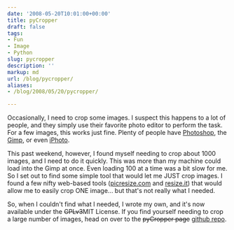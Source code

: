 ```yaml
---
date: '2008-05-20T10:01:00+00:00'
title: pyCropper
draft: false
tags:
- Fun
- Image
- Python
slug: pycropper
description: ''
markup: md
url: /blog/pycropper/
aliases:
- /blog/2008/05/20/pycropper/

---
```


Occasionally, I need to crop some images. I suspect this happens to a lot of people,
and they simply use their favorite photo editor to perform the task. For a few images,
this works just fine. Plenty of people have
[Photoshop](www.adobe.com/products/photoshop),
the [Gimp](http://www.gimp.org),
or even [iPhoto](www.apple.com/iphoto/).


This past weekend, however, I found myself needing to crop about 1000 images,
and I need to do it quickly. This was more than my machine could load into the
Gimp at once. Even loading 100 at a time was a bit slow for me. So I set out to
find some simple tool that would let me JUST crop images. I found a few nifty
web-based tools ([picresize.com](http://www.picresize.com/) and
[resize.it](http://www.resize.it/)) that would allow me to easily
crop ONE image... but that's not really what I needed.


So, when I couldn't find what I needed, I wrote my own, and it's now
available under the ~~GPLv3~~MIT License. If you find
yourself needing to crop a large number of images, head on over to the
~~pyCropper page~~
[github repo](https://github.com/bradmontgomery/pycropper).


